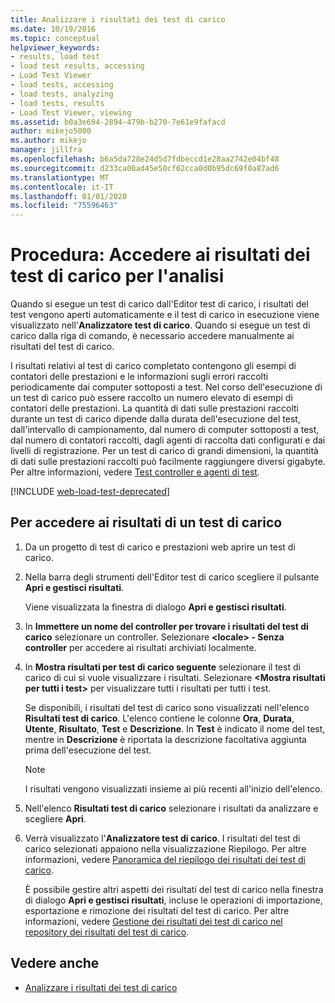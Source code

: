 ```yaml
---
title: Analizzare i risultati dei test di carico
ms.date: 10/19/2016
ms.topic: conceptual
helpviewer_keywords:
- results, load test
- load test results, accessing
- Load Test Viewer
- load tests, accessing
- load tests, analyzing
- load tests, results
- Load Test Viewer, viewing
ms.assetid: b0a3e694-2894-479b-b270-7e61e9fafacd
author: mikejo5000
ms.author: mikejo
manager: jillfra
ms.openlocfilehash: b6a5da728e24d5d7fdbeccd1e28aa2742e04bf48
ms.sourcegitcommit: d233ca00ad45e50cf62cca0d0b95dc69f0a87ad6
ms.translationtype: MT
ms.contentlocale: it-IT
ms.lasthandoff: 01/01/2020
ms.locfileid: "75596463"
---
```

# <a name="how-to-access-load-test-results-for-analysis"></a>Procedura: Accedere ai risultati dei test di carico per l'analisi

Quando si esegue un test di carico dall'Editor test di carico, i risultati del test vengono aperti automaticamente e il test di carico in esecuzione viene visualizzato nell'**Analizzatore test di carico**. Quando si esegue un test di carico dalla riga di comando, è necessario accedere manualmente ai risultati del test di carico.

I risultati relativi al test di carico completato contengono gli esempi di contatori delle prestazioni e le informazioni sugli errori raccolti periodicamente dai computer sottoposti a test. Nel corso dell'esecuzione di un test di carico può essere raccolto un numero elevato di esempi di contatori delle prestazioni. La quantità di dati sulle prestazioni raccolti durante un test di carico dipende dalla durata dell'esecuzione del test, dall'intervallo di campionamento, dal numero di computer sottoposti a test, dal numero di contatori raccolti, dagli agenti di raccolta dati configurati e dai livelli di registrazione. Per un test di carico di grandi dimensioni, la quantità di dati sulle prestazioni raccolti può facilmente raggiungere diversi gigabyte. Per altre informazioni, vedere [Test controller e agenti di test](configure-test-agents-and-controllers-for-load-tests.md).

[!INCLUDE [web-load-test-deprecated](includes/web-load-test-deprecated.md)]

## <a name="to-access-a-load-test-result"></a>Per accedere ai risultati di un test di carico

1. Da un progetto di test di carico e prestazioni web aprire un test di carico.

2. Nella barra degli strumenti dell'Editor test di carico scegliere il pulsante **Apri e gestisci risultati**.

     Viene visualizzata la finestra di dialogo **Apri e gestisci risultati**.

3. In **Immettere un nome del controller per trovare i risultati del test di carico** selezionare un controller. Selezionare **\<locale> - Senza controller** per accedere ai risultati archiviati localmente.

4. In **Mostra risultati per test di carico seguente** selezionare il test di carico di cui si vuole visualizzare i risultati. Selezionare **\<Mostra risultati per tutti i test>** per visualizzare tutti i risultati per tutti i test.

     Se disponibili, i risultati del test di carico sono visualizzati nell'elenco **Risultati test di carico**. L'elenco contiene le colonne **Ora**, **Durata**, **Utente**, **Risultato**, **Test** e **Descrizione**. In **Test** è indicato il nome del test, mentre in **Descrizione** è riportata la descrizione facoltativa aggiunta prima dell'esecuzione del test.

    > [!NOTE]
    > I risultati vengono visualizzati insieme ai più recenti all'inizio dell'elenco.

5. Nell'elenco **Risultati test di carico** selezionare i risultati da analizzare e scegliere **Apri**.

6. Verrà visualizzato l'**Analizzatore test di carico**. I risultati del test di carico selezionati appaiono nella visualizzazione Riepilogo. Per altre informazioni, vedere [Panoramica del riepilogo dei risultati dei test di carico](../test/load-test-results-summary-overview.md).

     È possibile gestire altri aspetti dei risultati del test di carico nella finestra di dialogo **Apri e gestisci risultati**, incluse le operazioni di importazione, esportazione e rimozione dei risultati del test di carico. Per altre informazioni, vedere [Gestione dei risultati dei test di carico nel repository dei risultati del test di carico](../test/manage-load-test-results-in-the-load-test-results-repository.md).

## <a name="see-also"></a>Vedere anche

- [Analizzare i risultati dei test di carico](../test/analyze-load-test-results-using-the-load-test-analyzer.md)

